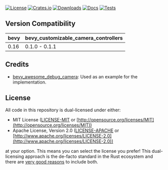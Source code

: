 [![License](https://img.shields.io/badge/license-MIT%2FApache-blue.svg)](https://github.com/Jezorko/bevy_customizable_camera_controllers#license)
[![Crates.io](https://img.shields.io/crates/v/bevy_customizable_camera_controllers)](https://crates.io/crates/bevy_customizable_camera_controllers)
[![Downloads](https://img.shields.io/crates/d/bevy_customizable_camera_controllers.svg)](https://crates.io/crates/bevy_customizable_camera_controllers)
[![Docs](https://docs.rs/bevy_customizable_camera_controllers/badge.svg)](https://docs.rs/bevy_customizable_camera_controllers)
[![Tests](https://github.com/Jezorko/bevy_customizable_camera_controllers/actions/workflows/test.yaml/badge.svg)](https://github.com/Jezorko/bevy_customizable_camera_controllers/actions/workflows/test.yaml)

## Version Compatibility

| bevy | bevy_customizable_camera_controllers |
|------|--------------------------------------|
| 0.16 | 0.1.0 - 0.1.1                        |

## Credits

- [bevy_awesome_debug_camera](https://github.com/cactusdualcore/bevy_freecam): Used as an example for the implementation.

## License

All code in this repository is dual-licensed under either:

* MIT License ([LICENSE-MIT](LICENSE-MIT) or [http://opensource.org/licenses/MIT](http://opensource.org/licenses/MIT))
* Apache License, Version 2.0 ([LICENSE-APACHE](LICENSE-APACHE)
  or [http://www.apache.org/licenses/LICENSE-2.0](http://www.apache.org/licenses/LICENSE-2.0))

at your option.
This means you can select the license you prefer!
This dual-licensing approach is the de-facto standard in the Rust ecosystem and there
are [very good reasons](https://github.com/bevyengine/bevy/issues/2373) to include both.